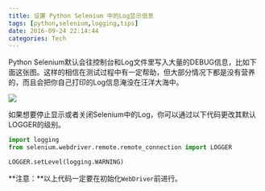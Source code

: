 ```yaml
---
title: 设置 Python Selenium 中的Log显示信息
tags: [python,selenium,logging,tips]
date: 2016-09-24 22:14:44
categories: Tech
---
```

Python Selenium默认会往控制台和Log文件里写入大量的DEBUG信息，比如下面这张图。这样的相信在测试过程中有一定帮助，但大部分情况下都是没有营养的，而且会把你自己打印的Log信息淹没在汪洋大海中。

![](images/selenium-debug-logging.png)

如果想要停止显示或者关闭Selenium中的Log，你可以通过以下代码更改其默认LOGGER的级别。

```python
import logging
from selenium.webdriver.remote.remote_connection import LOGGER

LOGGER.setLevel(logging.WARNING)
```
**注意：**以上代码一定要在初始化`WebDriver`前进行。